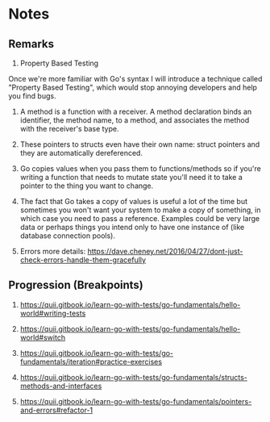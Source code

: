 # Notes

## Remarks

1. Property Based Testing

Once we're more familiar with Go's syntax I will introduce a technique called "Property Based Testing", 
which would stop annoying developers and help you find bugs.

1. A method is a function with a receiver. A method declaration binds an identifier, the method name, to a method, and associates the method with the receiver's base type.

1. These pointers to structs even have their own name: struct pointers and they are automatically dereferenced.

1. Go copies values when you pass them to functions/methods so if you're writing a function that needs to mutate state you'll need it to take a pointer to the thing you want to change.

1. The fact that Go takes a copy of values is useful a lot of the time but sometimes you won't want your system to make a copy of something, in which case you need to pass a reference. Examples could be very large data or perhaps things you intend only to have one instance of (like database connection pools).

1. Errors more details: <https://dave.cheney.net/2016/04/27/dont-just-check-errors-handle-them-gracefully>

## Progression (Breakpoints)

1. <https://quii.gitbook.io/learn-go-with-tests/go-fundamentals/hello-world#writing-tests>

1. <https://quii.gitbook.io/learn-go-with-tests/go-fundamentals/hello-world#switch>

1. <https://quii.gitbook.io/learn-go-with-tests/go-fundamentals/iteration#practice-exercises>

1. <https://quii.gitbook.io/learn-go-with-tests/go-fundamentals/structs-methods-and-interfaces>

1. <https://quii.gitbook.io/learn-go-with-tests/go-fundamentals/pointers-and-errors#refactor-1>